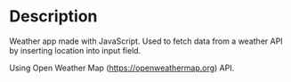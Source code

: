 # Description
Weather app made with JavaScript. 
Used to fetch data from a weather API by inserting location into input field.

Using Open Weather Map (https://openweathermap.org) API.

